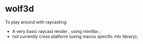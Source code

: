 # wolf3d
To play around with raycasting
- A very basic raycast render , using minilibx ;
- not currently cross platform (using macos specific mlx library);
